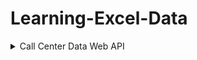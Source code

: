 # Learning-Excel-Data

<details>

  <summary>Call Center Data Web API</summary>

  # Call Center Data Web API

```
https://raw.githubusercontent.com/Lego56371/Learning-Excel-Data/main/Call%20Center%20Data.csv
```

</details>

